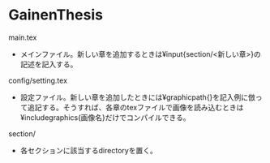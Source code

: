 # GainenThesis

main.tex
- メインファイル。新しい章を追加するときは¥input{section/<新しい章>}の記述を記入する。

config/setting.tex
- 設定ファイル。新しい章を追加したときには¥graphicpath{}を記入例に倣って追記する。そうすれば、各章のtexファイルで画像を読み込むときは¥includegraphics{画像名}だけでコンパイルできる。

section/
- 各セクションに該当するdirectoryを置く。
